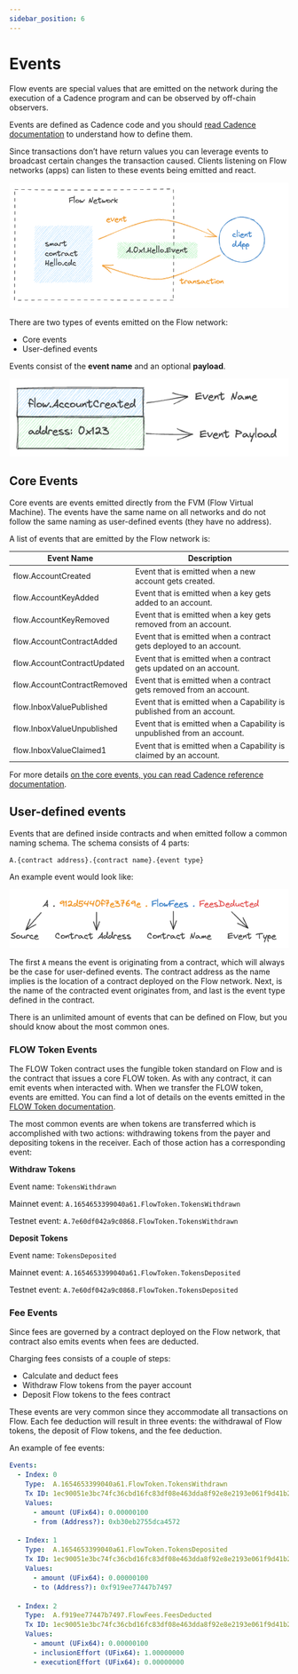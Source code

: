 ```yaml
---
sidebar_position: 6
---
```


# Events

Flow events are special values that are emitted on the network during the execution of a Cadence program and can be observed by off-chain observers.

Events are defined as Cadence code and you should [read Cadence documentation](../../cadence/language/events.md) to understand how to define them. 

Since transactions don’t have return values you can leverage events to broadcast certain changes the transaction caused. Clients listening on Flow networks (apps) can listen to these events being emitted and react. 

![Screenshot 2023-08-18 at 14.09.33.png](_events_images/Screenshot_2023-08-18_at_14.09.33.png)

There are two types of events emitted on the Flow network:

- Core events
- User-defined events

Events consist of the **event name** and an optional **payload**.

![Screenshot 2023-08-18 at 13.59.01.png](_events_images/Screenshot_2023-08-18_at_13.59.01.png)

## Core Events

Core events are events emitted directly from the FVM (Flow Virtual Machine). The events have the same name on all networks and do not follow the same naming as user-defined events (they have no address).

A list of events that are emitted by the Flow network is:

| Event Name                   | Description                                                             |
| ---------------------------- | ------------------------------------------------------------------------|
| flow.AccountCreated          | Event that is emitted when a new account gets created.                  |
| flow.AccountKeyAdded         | Event that is emitted when a key gets added to an account.              |
| flow.AccountKeyRemoved       | Event that is emitted when a key gets removed from an account.          |
| flow.AccountContractAdded    | Event that is emitted when a contract gets deployed to an account.      |
| flow.AccountContractUpdated  | Event that is emitted when a contract gets updated on an account.       |
| flow.AccountContractRemoved  | Event that is emitted when a contract gets removed from an account.     |
| flow.InboxValuePublished     | Event that is emitted when a Capability is published from an account.   |
| flow.InboxValueUnpublished   | Event that is emitted when a Capability is unpublished from an account. |
| flow.InboxValueClaimed1      | Event that is emitted when a Capability is claimed by an account.       |

For more details [on the core events, you can read Cadence reference documentation](../../cadence/language/core-events.md).

## User-defined events

Events that are defined inside contracts and when emitted follow a common naming schema. The schema consists of 4 parts: 

```cadence
A.{contract address}.{contract name}.{event type}
```

An example event would look like:

![Screenshot 2023-08-18 at 14.30.36.png](_events_images/Screenshot_2023-08-18_at_14.30.36.png)

The first `A` means the event is originating from a contract, which will always be the case for user-defined events. The contract address as the name implies is the location of a contract deployed on the Flow network. Next, is the name of the contracted event originates from, and last is the event type defined in the contract.

There is an unlimited amount of events that can be defined on Flow, but you should know about the most common ones. 

### FLOW Token Events

The FLOW Token contract uses the fungible token standard on Flow and is the contract that issues a core FLOW token. As with any contract, it can emit events when interacted with. When we transfer the FLOW token, events are emitted. You can find a lot of details on the events emitted in the [FLOW Token documentation](../../build/core-contracts/03-flow-token.md). 

The most common events are when tokens are transferred which is accomplished with two actions: withdrawing tokens from the payer and depositing tokens in the receiver. Each of those action has a corresponding event:

**Withdraw Tokens**

Event name: `TokensWithdrawn`

Mainnet event: `A.1654653399040a61.FlowToken.TokensWithdrawn`

Testnet event: `A.7e60df042a9c0868.FlowToken.TokensWithdrawn`

**Deposit Tokens**

Event name: `TokensDeposited`

Mainnet event: `A.1654653399040a61.FlowToken.TokensDeposited`

Testnet event: `A.7e60df042a9c0868.FlowToken.TokensDeposited`

### **Fee Events**

Since fees are governed by a contract deployed on the Flow network, that contract also emits events when fees are deducted. 

Charging fees consists of a couple of steps:

- Calculate and deduct fees
- Withdraw Flow tokens from the payer account
- Deposit Flow tokens to the fees contract

These events are very common since they accommodate all transactions on Flow. Each fee deduction will result in three events: the withdrawal of Flow tokens, the deposit of Flow tokens, and the fee deduction. 

An example of fee events:

```yml
Events:
  - Index: 0
    Type:  A.1654653399040a61.FlowToken.TokensWithdrawn
    Tx ID: 1ec90051e3bc74fc36cbd16fc83df08e463dda8f92e8e2193e061f9d41b2ad92
    Values:
      - amount (UFix64): 0.00000100
      - from (Address?): 0xb30eb2755dca4572

  - Index: 1
    Type:  A.1654653399040a61.FlowToken.TokensDeposited
    Tx ID: 1ec90051e3bc74fc36cbd16fc83df08e463dda8f92e8e2193e061f9d41b2ad92
    Values:
      - amount (UFix64): 0.00000100
      - to (Address?): 0xf919ee77447b7497

  - Index: 2
    Type:  A.f919ee77447b7497.FlowFees.FeesDeducted
    Tx ID: 1ec90051e3bc74fc36cbd16fc83df08e463dda8f92e8e2193e061f9d41b2ad92
    Values:
      - amount (UFix64): 0.00000100
      - inclusionEffort (UFix64): 1.00000000
      - executionEffort (UFix64): 0.00000000
```

